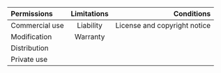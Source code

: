 | Permissions | Limitations | Conditions |
| :---         |     :---:      |          ---: |
| Commercial use   | Liability     | License and copyright notice    |
| Modification     | Warranty  | 
| Distribution     |
| Private use     |
